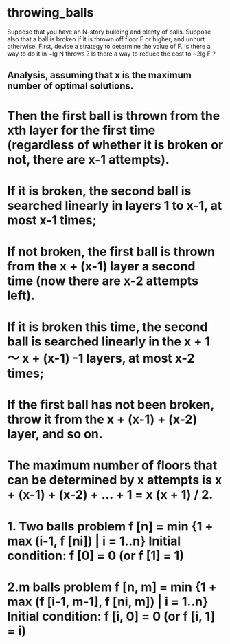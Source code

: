 # throwing_balls

Suppose that you have an N-story building and plenty of balls. Suppose also that a ball is broken if it is thrown off floor F or higher, and unhurt otherwise. First, devise a strategy to determine the value of F.  Is there a way to do it in ~lg N throws ? Is there a way to reduce the cost to ~2lg F ?


## Analysis, assuming that x is the maximum number of optimal solutions.

# Then the first ball is thrown from the xth layer for the first time (regardless of whether it is broken or not, there are x-1 attempts).

# If it is broken, the second ball is searched linearly in layers 1 to x-1, at most x-1 times;

# If not broken, the first ball is thrown from the x + (x-1) layer a second time (now there are x-2 attempts left).

# If it is broken this time, the second ball is searched linearly in the x + 1 ～ x + (x-1) -1 layers, at most x-2 times;

# If the first ball has not been broken, throw it from the x + (x-1) + (x-2) layer, and so on.

# The maximum number of floors that can be determined by x attempts is x + (x-1) + (x-2) + ... + 1 = x (x + 1) / 2.

# 1. Two balls problem f [n] = min {1 + max (i-1, f [ni]) | i = 1..n} Initial condition: f [0] = 0 (or f [1] = 1)

# 2.m balls problem f [n, m] = min {1 + max (f [i-1, m-1], f [ni, m]) | i = 1..n} Initial condition: f [i, 0] = 0 (or f [i, 1] = i)
